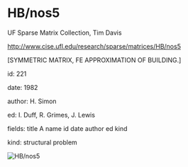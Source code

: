 # HB/nos5

 UF Sparse Matrix Collection, Tim Davis

 http://www.cise.ufl.edu/research/sparse/matrices/HB/nos5

 [SYMMETRIC MATRIX, FE APPROXIMATION OF BUILDING.]

 id: 221

 date: 1982

 author: H. Simon

 ed: I. Duff, R. Grimes, J. Lewis

 fields: title A name id date author ed kind

 kind: structural problem

![HB/nos5](http://www2.research.att.com/~yifanhu/GALLERY/GRAPHS/GIF_SMALL/HB@nos5.gif)